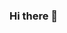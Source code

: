 ### Hi there 👋

<!--
**Cesar-Kln/Cesar-Kln** is a ✨ _special_ ✨ repository because its `README.md` (this file) appears on your GitHub profile.

Here are some ideas to get you started:

- 🔭 I’m currently working on Buisness tu connais
- 🌱 I’m currently learning le kung fu
- 👯 I’m looking to collaborate on des habits avec Rick Owens
- 🤔 I’m looking for help with github
- 💬 Ask me about Drip
- 📫 How to reach me: tu m'appelles frrot
- 😄 Pronouns: il
- ⚡ Fun fact
-->
